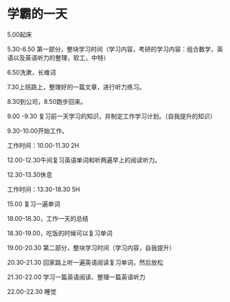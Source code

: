 # 学霸的一天
5.00起床

5.30-6.50 第一部分，整块学习时间（学习内容，考研的学习内容：组合数学，英语以及英语听力的整理，软工，中特）

6.50洗漱，长难词

7.30上班路上，整理好的一篇文章，进行听力练习。

8.30到公司，8.50跑步回来。	

9.00 -9.30 复习前一天学习的知识，并制定工作学习计划。（自我提升的知识）

9.30-10.00开始工作。

工作时间：10.00-11.30  2H

12.00-12.30午间复习英语单词和听两遍早上的阅读听力。

12.30-13.30休息

工作时间：13.30-18.30  5H

15.00 复习一遍单词

18.00-18.30，工作一天的总结

18.30-19.00，吃饭的时候可以复习单词

19.00-20.30 第二部分，整块学习时间（学习内容，自我提升）

20.30-21.30 回家路上听一遍英语阅读复习单词，然后放松

21.30-22.00 学习一篇英语阅读、整理一篇英语听力

22.00-22.30 睡觉

